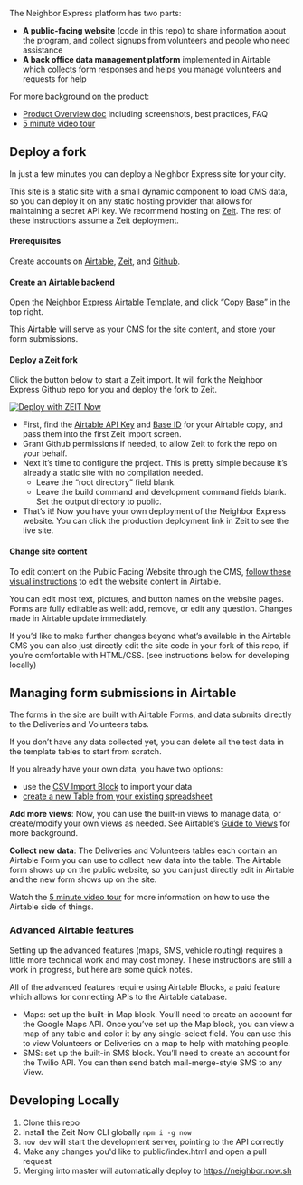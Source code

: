 The Neighbor Express platform has two parts:

* **A public-facing website** (code in this repo) to share information about the program, and collect signups from volunteers and people who need assistance
* **A back office data management platform** implemented in Airtable which collects form responses and helps you manage volunteers and requests for help

For more background on the product:

* [Product Overview doc](https://docs.google.com/document/d/14coib0p7LP3Twk1alY17d7uwVq1cxAEtijeUonnJnqY/edit#) including screenshots, best practices, FAQ
* [5 minute video tour](https://www.loom.com/share/dabb2f47de454b8c86992db4fabae228)

## Deploy a fork

In just a few minutes you can deploy a Neighbor Express site for your city.

This site is a static site with a small dynamic component to load CMS data, so you can deploy it on any static hosting provider that allows for maintaining a secret API key. We recommend hosting on [Zeit](https://zeit.co/). The rest of these instructions assume a Zeit deployment.

#### Prerequisites

Create accounts on [Airtable](https://airtable.com), [Zeit](https://zeit.co/), and [Github](https://github.com).

#### Create an Airtable backend

Open the [Neighbor Express Airtable Template](https://airtable.com/shrUWmppqhdNK9Ij9), and click “Copy Base” in the top right.

This Airtable will serve as your CMS for the site content, and store your form submissions.

#### Deploy a Zeit fork

Click the button below to start a Zeit import. It will fork the Neighbor Express Github repo for you and deploy the fork to Zeit.

[![Deploy with ZEIT Now](https://zeit.co/button)](https://zeit.co/import/project?template=https://github.com/usdigitalresponse/neighbor-express)

* First, find the [Airtable API Key](https://support.airtable.com/hc/en-us/articles/219046777-How-do-I-get-my-API-key-) and [Base ID](https://community.airtable.com/t/what-is-the-app-id-where-do-i-find-it/2984) for your Airtable copy, and pass them into the first Zeit import screen.
* Grant Github permissions if needed, to allow Zeit to fork the repo on your behalf.
* Next it’s time to configure the project. This is pretty simple because it’s already a static site with no compilation needed.
  * Leave the “root directory” field blank.
  * Leave the build command and development command fields blank. Set the output directory to public.
* That’s it! Now you have your own deployment of the Neighbor Express website. You can click the production deployment link in Zeit to see the live site.

#### Change site content

To edit content on the Public Facing Website through the CMS, [follow these visual instructions](https://whimsical.com/LE8KPDkxRb1gB9GzuX8Qz2#7YNFXnKbYjZZjCn41Cg3J) to edit the website content in Airtable.

You can edit most text, pictures, and button names on the website pages. Forms are fully editable as well: add, remove, or edit any question. Changes made in Airtable update immediately.

If you’d like to make further changes beyond what’s available in the Airtable CMS you can also just directly edit the site code in your fork of this repo, if you’re comfortable with HTML/CSS. (see instructions below for developing locally)

## Managing form submissions in Airtable

The forms in the site are built with Airtable Forms, and data submits directly to the Deliveries and Volunteers tabs.

If you don’t have any data collected yet, you can delete all the test data in the template tables to start from scratch.

If you already have your own data, you have two options:

* use the [CSV Import Block](https://support.airtable.com/hc/en-us/articles/115013249187-CSV-import-block) to import your data
* [create a new Table from your existing spreadsheet](https://support.airtable.com/hc/en-us/articles/203313915-Creating-a-new-table-in-an-existing-base-via-CSV-spreadsheet-import)

**Add more views**: Now, you can use the built-in views to manage data, or create/modify your own views as needed. See Airtable’s [Guide to Views](https://support.airtable.com/hc/en-us/articles/202624989-Guide-to-views) for more background.

**Collect new data**: The Deliveries and Volunteers tables each contain an Airtable Form you can use to collect new data into the table. The Airtable form shows up on the public website, so you can just directly edit in Airtable and the new form shows up on the site.

Watch the [5 minute video tour](https://www.loom.com/share/dabb2f47de454b8c86992db4fabae228) for more information on how to use the Airtable side of things.

### Advanced Airtable features

Setting up the advanced features (maps, SMS, vehicle routing) requires a little more technical work and may cost money. These instructions are still a work in progress, but here are some quick notes.

All of the advanced features require using Airtable Blocks, a paid feature which allows for connecting APIs to the Airtable database.

* Maps: set up the built-in Map block. You’ll need to create an account for the Google Maps API. Once you’ve set up the Map block, you can view a map of any table and color it by any single-select field. You can use this to view Volunteers or Deliveries on a map to help with matching people.
* SMS: set up the built-in SMS block. You’ll need to create an account for the Twilio API. You can then send batch mail-merge-style SMS to any View.


## Developing Locally
1. Clone this repo
2. Install the Zeit Now CLI globally `npm i -g now`
3. `now dev` will start the development server, pointing to the API correctly
4. Make any changes you'd like to public/index.html and open a pull request
5. Merging into master will automatically deploy to https://neighbor.now.sh
